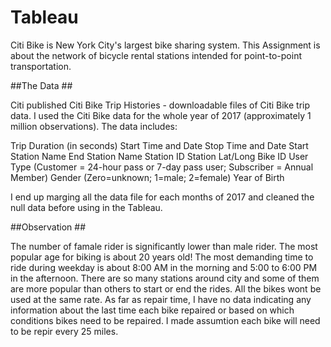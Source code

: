 # Tableau 

 

Citi Bike is New York City's largest bike sharing system. This Assignment is about the network of bicycle rental
 stations intended for point-to-point transportation.

##The Data ##

Citi published Citi Bike Trip Histories - downloadable files of Citi Bike trip data. I used the Citi Bike data 
for the whole year of 2017 (approximately 1 million observations). The data includes:

Trip Duration (in seconds)
Start Time and Date
Stop Time and Date
Start Station Name
End Station Name
Station ID
Station Lat/Long
Bike ID
User Type (Customer = 24-hour pass or 7-day pass user; Subscriber = Annual Member)
Gender (Zero=unknown; 1=male; 2=female)
Year of Birth

I end up marging all the data file for each months of 2017 and cleaned the null data before using in the Tableau.


##Observation ##

The number of famale rider is significantly lower than male rider. The most popular age for biking is about 20 years old!
The most demanding time to ride during weekday is about 8:00 AM in the morning and 5:00 to 6:00 PM in the afternoon. 
There are so many stations around city and some of them are more popular than others to start or end the rides. 
All the bikes wont be used at the same rate. As far as repair time, I have no data indicating any information about the 
last time each bike repaired or based on which conditions bikes need to be repaired. I made assumtion each bike will need 
to be repir every 25 miles. 